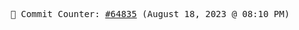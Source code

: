 <p align="center">
    <samp>
        📮 Commit Counter: <a href="https://github.com/Javascript-void0/Javascript-void0/commits/main">#64835</a> (August 18, 2023 @ 08:10 PM)
    </samp>
</p>